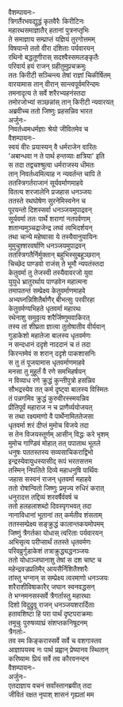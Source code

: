 वैशम्पायनः-  
त्रिगर्तैरभवद्युद्धं कृतवैरैः किरीटिनः  
महारथसमाज्ञातैर् हतानां पुत्रनप्तृभिः  
ते समाज्ञाय सम्प्राप्तं यज्ञियं तुरगोत्तमम्  
विषयान्ते ततो वीरा दंशिताः पर्यवारयन्  
रथिनो बद्धतूणीरास् सदश्वैस्समलङ्कृतैः  
परिवार्य हयं राजन् ग्रहीतुमुप्रचक्रमुः  
ततः किरीटी सञ्चिन्त्य तेषां राज्ञां चिकीर्षितम्  
वारयामास तान् वीरान् सान्त्वपूर्वमरिन्दमः  
तमनादृत्य ते सर्वे शरैरभ्यहनंस्तदा  
तमोरजोभ्यां सञ्छन्नांस् तान् किरीटी न्यवारयत्  
अब्रवीच्च ततो जिष्णुः प्रहसन्निव भारत  
अर्जुनः-  
निवर्तध्वमधर्मज्ञाः श्रेयो जीवितमेव च  
वैशम्पायनः-  
स्वयं वीरः प्रयास्यन् वै धर्मराजेन वारितः  
'अबान्धवा न ते पार्थ हन्तव्याः क्षत्रिया' इति  
स तदा तद्वचश्श्रुत्वा धर्मराजस्य धीमतः  
तान् निवर्तध्वमित्याह न न्यवर्तन्त चापि ते  
ततस्त्रिगर्तराजानं सूर्यवर्माणमाहवे  
वितत्य शरजालेनि प्रजहास धनञ्जयः  
ततस्ते रथघोषेण सुरनेमिस्वनेन च  
पूरयन्तो दिशस्सर्वा धनञ्जयमुपाद्रवन्  
सूर्यवर्मा ततः पार्थे शराणां नतपर्वणाम्  
शतान्यमुञ्चद्राजेन्द्र लघ्वं त्वभिदर्शयन्  
तथा चान्ये महेष्वासा ये तस्यैवानुयायिनः  
मुमुचुश्शरवर्षाणि धनञ्जयमुपाद्रवन्  
ततस्त्रिगतैर्निर्मुक्तान् बहुभिस्सुबहूञ्छरान्  
चिच्छेद पाण्डवो राजंस् ते भूमौ न्यपतंस्तदा  
केतुवर्मा तु तेजस्वी तस्यैवावरजो युवा  
युयुधे भ्रातुरर्थाय पाण्डवेन महात्मना  
तमापतन्तं सम्प्रेक्ष्य केतुवर्माणमाहवे  
अभ्यघ्नन्निशितैर्बाणैर् बीभत्सुः परवीरहा  
केतुवर्मण्यभिहते धृतवर्मा महारथः  
रथेनाशु समुवृत्य शरैर्जिष्णुमवाकिरत्  
तस्य तां शीघ्रता ज्ञात्वा तुतोषातीव वीर्यवान्  
गुडाकेशो महातेजा बालस्य धृतवर्मणः  
न सन्दधानं ददृशे नाददानं च तं तदा  
किरन्तमेवं स शरान् ददृशे पाकशासनिः  
स तु तं पूजयामास धृतवर्माणमाहवे  
मनसा तु मुहूर्तं वै रणे समभिहर्षयन्  
न विव्याध रणे क्रुद्धं कुन्तीपुत्रो हसन्निव  
सौभद्रस्येव तत् कर्म दृष्ट्वा बालस्य विस्मितः  
तं पन्नगमिव क्रुद्धं कुरुवीरस्स्मयन्निव  
प्रीतिपूर्वं महाराज न च प्राणैर्व्ययोजयत्  
स तथा रक्ष्यमाणो वै पार्थेनामिततेजसा  
धृतवर्मा शरं दीप्तं मुमोच विजये तदा  
स तेन विजयस्तूर्णम् आसीन् विद्धः करे भृशम्  
मुमोच गाण्डिवं मोहात् तत् पपाताथ भूतले  
धनुषः पततस्तस्य सव्यसाचिकराद्विभो  
इन्द्रस्येवायुधस्यासीद् रूपं भरतसत्तम  
तस्मिन् निपतिते दिव्ये महाधनुषि पार्थिवः  
जहास सस्वनं राजन् धृतवर्मा महाहवे  
ततो रोषान्वितो जिष्णुः प्रमृज्य रुधिरं करात्  
धनुरादत्त तद्दिव्यं शरवर्षैर्ववर्ष च  
ततो हलहलाशब्दो दिवस्पृगभवत् तदा  
नानाविधानां भूतानां तत् कर्मतीव शंसताम्  
ततस्सम्प्रेक्ष्य सङ्क्रुद्धं कालान्तकयमोपमम्  
जिष्णुं त्रैगर्तका योधास् त्वरिताः पर्यवारयन्  
अभिसृत्य परीप्सार्थं ततस्ते धृतवर्मणः  
परिवव्रुर्गुडाकेशं तत्राक्रुद्ध्यद्धनञ्जयः  
ततो योधाञ्जघानाशु तेषां स दश चाष्ट च  
महेन्द्रवज्रप्रतिमैर् आयसैर्निशितैश्शरैः  
तांस्तु भग्नान् स सम्प्रेक्ष्य त्वरमाणो धनञ्जयः  
शरैराशीविषाकारैर् जघान स्वनवद्धसन्  
ते भग्नमनसस्सर्वे त्रैगर्तास्तु महारथाः  
दिशो विदुद्रुवू राजन् धनञ्जयशरार्दिताः  
हतावशिष्टा हि परा पार्थं दृष्टपराक्रमाः  
तमूचुः पुरुषव्याघ्रं संशप्तकनिषूदनम्  
त्रैगर्ताः-  
तव स्म किङ्करास्सर्वे सर्वे च वशगास्तव  
आज्ञापयस्व नः पार्थ प्रह्वान् प्रेष्यानव स्थितान्  
करिष्यामः प्रियं सर्वे तव कौरवनन्दन  
वैशम्पायनः-  
अर्जुनः-  
एतदाज्ञाय वचनं सर्वांस्तानब्रवीत् तदा  
जीवितं रक्षत नृपाश् शासनं गृह्यतां मम  

